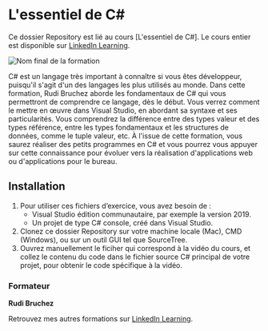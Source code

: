 # L'essentiel de C#

Ce dossier Repository est lié au cours [L'essentiel de C#]. Le cours entier est disponible sur [LinkedIn Learning][lil-course-url].

![Nom final de la formation][lil-thumbnail-url]

C# est un langage très important à connaître si vous êtes développeur, puisqu'il s'agit d'un des langages les plus utilisés au monde. Dans cette formation, Rudi Bruchez aborde les fondamentaux de C# qui vous permettront de comprendre ce langage, dès le début. Vous verrez comment le mettre en œuvre dans Visual Studio, en abordant sa syntaxe et ses particularités. Vous comprendrez la différence entre des types valeur et des types référence, entre les types fondamentaux et les structures de données, comme le tuple valeur, etc. À l'issue de cette formation, vous saurez réaliser des petits programmes en C# et vous pourrez vous appuyer sur cette connaissance pour évoluer vers la réalisation d'applications web ou d'applications pour le bureau.

## Installation
1. Pour utiliser ces fichiers d’exercice, vous avez besoin de : 
	- Visual Studio édition communautaire, par exemple la version 2019.
	- Un projet de type C# console, créé dans Visual Studio.
2. Clonez ce dossier Repository sur votre machine locale (Mac), CMD (Windows), ou sur un outil GUI tel que SourceTree. 
3. Ouvrez manuellement le ficiher qui correspond à la vidéo du cours, et collez le contenu du code dans le fichier source C# principal de votre projet, pour obtenir le code spécifique à la vidéo.

### Formateur

**Rudi Bruchez**

Retrouvez mes autres formations sur [LinkedIn Learning][lil-URL-trainer].

[0]: # (Replace these placeholder URLs with actual course URLs)
[lil-course-url]: https://www.linkedin.com/learning/l-essentiel-de-c-sharp-14363404
[lil-thumbnail-url]:  https://media-exp1.licdn.com/dms/image/C4E0DAQFstVLWIFDkng/learning-public-crop_675_1200/0/1636529580227?e=1645887600&v=beta&t=3KYKF6P907gNjhRcK6PjFJnJpgPwpaX-t0P7cI0sz3E
[lil-URL-trainer]: https://www.linkedin.com/learning/instructors/rudi-bruchez
